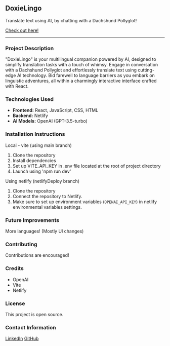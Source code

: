 ## DoxieLingo

Translate text using AI, by chatting with a Dachshund Pollyglot!

[Check out here!](https://doxielingo.netlify.app/)

---

### Project Description

"DoxieLingo" is your multilingual companion powered by AI, designed to simplify translation tasks with a touch of whimsy. Engage in conversation with a Dachshund Pollyglot and effortlessly translate text using cutting-edge AI technology. Bid farewell to language barriers as you embark on linguistic adventures, all within a charmingly interactive interface crafted with React.

### Technologies Used

- **Frontend:** React, JavaScript, CSS, HTML
- **Backend:** Netlify
- **AI Models:** OpenAI (GPT-3.5-turbo)

### Installation Instructions

Local - vite (using main branch)
1. Clone the repository
2. Install dependencies
3. Set up VITE_API_KEY in .env file located at the root of project directory
4. Launch using 'npm run dev'

Using netlify (netlifyDeploy branch)
1. Clone the repository
2. Connect the repository to Netlify.
3. Make sure to set up environment variables (`OPENAI_API_KEY`) in netlify environmental variables settings.

### Future Improvements

More languages! (Mostly UI changes)

### Contributing

Contributions are encouraged!

### Credits

- OpenAI
- Vite
- Netlify

### License

This project is open source.

### Contact Information

[LinkedIn](https://www.linkedin.com/in/kamil-kobylarz1/)
[GitHub](https://github.com/Xraxus/)
